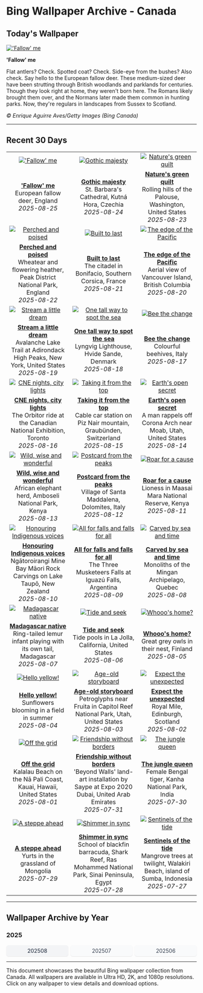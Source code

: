 # Bing Wallpaper Archive - Canada

## Today's Wallpaper

[!['Fallow' me](https://www.bing.com/th?id=OHR.CervusDama_EN-CA1743001514_UHD.jpg&pid=hp&w=2560)](https://bing.codexun.com/ca/detail/20250825)

**'Fallow' me**

Flat antlers? Check. Spotted coat? Check. Side-eye from the bushes? Also check. Say hello to the European fallow deer. These medium-sized deer have been strutting through British woodlands and parklands for centuries. Though they look right at home, they weren't born here. The Romans likely brought them over, and the Normans later made them common in hunting parks. Now, they're regulars in landscapes from Sussex to Scotland.

*© Enrique Aguirre Aves/Getty Images (Bing Canada)*

---

## Recent 30 Days

| | | |
|:---:|:---:|:---:|
| [!['Fallow' me](https://www.bing.com/th?id=OHR.CervusDama_EN-CA1743001514_UHD.jpg&pid=hp&w=2560)](https://bing.codexun.com/ca/detail/20250825) | [![Gothic majesty](https://www.bing.com/th?id=OHR.SaintBarbaras_EN-CA1578716793_UHD.jpg&pid=hp&w=2560)](https://bing.codexun.com/ca/detail/20250824) | [![Nature's green quilt](https://www.bing.com/th?id=OHR.PalouseWA_EN-CA1378669276_UHD.jpg&pid=hp&w=2560)](https://bing.codexun.com/ca/detail/20250823) | 
| **['Fallow' me](https://bing.codexun.com/ca/detail/20250825)**<br>European fallow deer, England<br>*2025-08-25* | **[Gothic majesty](https://bing.codexun.com/ca/detail/20250824)**<br>St. Barbara's Cathedral, Kutná Hora, Czechia<br>*2025-08-24* | **[Nature's green quilt](https://bing.codexun.com/ca/detail/20250823)**<br>Rolling hills of the Palouse, Washington, United States<br>*2025-08-23* | 
| [![Perched and poised](https://www.bing.com/th?id=OHR.WheatearBird_EN-CA8907713777_UHD.jpg&pid=hp&w=2560)](https://bing.codexun.com/ca/detail/20250822) | [![Built to last](https://www.bing.com/th?id=OHR.CitadelBonifacio_EN-CA8702640374_UHD.jpg&pid=hp&w=2560)](https://bing.codexun.com/ca/detail/20250821) | [![The edge of the Pacific](https://www.bing.com/th?id=OHR.VanIsland_EN-CA8465545166_UHD.jpg&pid=hp&w=2560)](https://bing.codexun.com/ca/detail/20250820) | 
| **[Perched and poised](https://bing.codexun.com/ca/detail/20250822)**<br>Wheatear and flowering heather, Peak District National Park, England<br>*2025-08-22* | **[Built to last](https://bing.codexun.com/ca/detail/20250821)**<br>The citadel in Bonifacio, Southern Corsica, France<br>*2025-08-21* | **[The edge of the Pacific](https://bing.codexun.com/ca/detail/20250820)**<br>Aerial view of Vancouver Island, British Columbia<br>*2025-08-20* | 
| [![Stream a little dream](https://www.bing.com/th?id=OHR.AvalancheLake_EN-CA8229303307_UHD.jpg&pid=hp&w=2560)](https://bing.codexun.com/ca/detail/20250819) | [![One tall way to spot the sea](https://www.bing.com/th?id=OHR.LyngvigLighthouse_EN-CA8074234624_UHD.jpg&pid=hp&w=2560)](https://bing.codexun.com/ca/detail/20250818) | [![Bee the change](https://www.bing.com/th?id=OHR.ColorfulBeehives_EN-CA7943336590_UHD.jpg&pid=hp&w=2560)](https://bing.codexun.com/ca/detail/20250817) | 
| **[Stream a little dream](https://bing.codexun.com/ca/detail/20250819)**<br>Avalanche Lake Trail at Adirondack High Peaks, New York, United States<br>*2025-08-19* | **[One tall way to spot the sea](https://bing.codexun.com/ca/detail/20250818)**<br>Lyngvig Lighthouse, Hvide Sande, Denmark<br>*2025-08-18* | **[Bee the change](https://bing.codexun.com/ca/detail/20250817)**<br>Colourful beehives, Italy<br>*2025-08-17* | 
| [![CNE nights, city lights](https://www.bing.com/th?id=OHR.CNExhibit_EN-CA7387294969_UHD.jpg&pid=hp&w=2560)](https://bing.codexun.com/ca/detail/20250816) | [![Taking it from the top](https://www.bing.com/th?id=OHR.PizNairPeak_EN-CA7466482253_UHD.jpg&pid=hp&w=2560)](https://bing.codexun.com/ca/detail/20250815) | [![Earth's open secret](https://www.bing.com/th?id=OHR.CoronaArch_EN-CA7314989674_UHD.jpg&pid=hp&w=2560)](https://bing.codexun.com/ca/detail/20250814) | 
| **[CNE nights, city lights](https://bing.codexun.com/ca/detail/20250816)**<br>The Orbitor ride at the Canadian National Exhibition, Toronto<br>*2025-08-16* | **[Taking it from the top](https://bing.codexun.com/ca/detail/20250815)**<br>Cable car station on Piz Nair mountain, Graubünden, Switzerland<br>*2025-08-15* | **[Earth's open secret](https://bing.codexun.com/ca/detail/20250814)**<br>A man rappels off Corona Arch near Moab, Utah, United States<br>*2025-08-14* | 
| [![Wild, wise and wonderful](https://www.bing.com/th?id=OHR.KenyaElephants_EN-CA6960133643_UHD.jpg&pid=hp&w=2560)](https://bing.codexun.com/ca/detail/20250813) | [![Postcard from the peaks](https://www.bing.com/th?id=OHR.SantaMaddalena_EN-CA6755277822_UHD.jpg&pid=hp&w=2560)](https://bing.codexun.com/ca/detail/20250812) | [![Roar for a cause](https://www.bing.com/th?id=OHR.LionessKenya_EN-CA6611934793_UHD.jpg&pid=hp&w=2560)](https://bing.codexun.com/ca/detail/20250811) | 
| **[Wild, wise and wonderful](https://bing.codexun.com/ca/detail/20250813)**<br>African elephant herd, Amboseli National Park, Kenya<br>*2025-08-13* | **[Postcard from the peaks](https://bing.codexun.com/ca/detail/20250812)**<br>Village of Santa Maddalena, Dolomites, Italy<br>*2025-08-12* | **[Roar for a cause](https://bing.codexun.com/ca/detail/20250811)**<br>Lioness in Maasai Mara National Reserve, Kenya<br>*2025-08-11* | 
| [![Honouring Indigenous voices](https://www.bing.com/th?id=OHR.MaoriRock_EN-CA7654084969_UHD.jpg&pid=hp&w=2560)](https://bing.codexun.com/ca/detail/20250810) | [![All for falls and falls for all](https://www.bing.com/th?id=OHR.IguazuArgentina_EN-CA6325716165_UHD.jpg&pid=hp&w=2560)](https://bing.codexun.com/ca/detail/20250809) | [![Carved by sea and time](https://www.bing.com/th?id=OHR.MinganWonders_EN-CA5648384478_UHD.jpg&pid=hp&w=2560)](https://bing.codexun.com/ca/detail/20250808) | 
| **[Honouring Indigenous voices](https://bing.codexun.com/ca/detail/20250810)**<br>Ngātoroirangi Mine Bay Māori Rock Carvings on Lake Taupō, New Zealand<br>*2025-08-10* | **[All for falls and falls for all](https://bing.codexun.com/ca/detail/20250809)**<br>The Three Musketeers Falls at Iguazú Falls, Argentina<br>*2025-08-09* | **[Carved by sea and time](https://bing.codexun.com/ca/detail/20250808)**<br>Monoliths of the Mingan Archipelago, Quebec<br>*2025-08-08* | 
| [![Madagascar native](https://www.bing.com/th?id=OHR.BabyLemur_EN-CA5435344938_UHD.jpg&pid=hp&w=2560)](https://bing.codexun.com/ca/detail/20250807) | [![Tide and seek](https://www.bing.com/th?id=OHR.CaliforniaTidepool_EN-CA5246785571_UHD.jpg&pid=hp&w=2560)](https://bing.codexun.com/ca/detail/20250806) | [![Whooo's home?](https://www.bing.com/th?id=OHR.LaplandOwl_EN-CA0382767904_UHD.jpg&pid=hp&w=2560)](https://bing.codexun.com/ca/detail/20250805) | 
| **[Madagascar native](https://bing.codexun.com/ca/detail/20250807)**<br>Ring-tailed lemur infant playing with its own tail, Madagascar<br>*2025-08-07* | **[Tide and seek](https://bing.codexun.com/ca/detail/20250806)**<br>Tide pools in La Jolla, California, United States<br>*2025-08-06* | **[Whooo's home?](https://bing.codexun.com/ca/detail/20250805)**<br>Great grey owls in their nest, Finland<br>*2025-08-05* | 
| [![Hello yellow!](https://www.bing.com/th?id=OHR.HappySunflower_EN-CA4879838776_UHD.jpg&pid=hp&w=2560)](https://bing.codexun.com/ca/detail/20250804) | [![Age-old storyboard](https://www.bing.com/th?id=OHR.FruitaPetroglyphs_EN-CA4731117661_UHD.jpg&pid=hp&w=2560)](https://bing.codexun.com/ca/detail/20250803) | [![Expect the unexpected](https://www.bing.com/th?id=OHR.EdinburghFringe_EN-CA4550434753_UHD.jpg&pid=hp&w=2560)](https://bing.codexun.com/ca/detail/20250802) | 
| **[Hello yellow!](https://bing.codexun.com/ca/detail/20250804)**<br>Sunflowers blooming in a field in summer<br>*2025-08-04* | **[Age-old storyboard](https://bing.codexun.com/ca/detail/20250803)**<br>Petroglyphs near Fruita in Capitol Reef National Park, Utah, United States<br>*2025-08-03* | **[Expect the unexpected](https://bing.codexun.com/ca/detail/20250802)**<br>Royal Mile, Edinburgh, Scotland<br>*2025-08-02* | 
| [![Off the grid](https://www.bing.com/th?id=OHR.NaPaliKauai_EN-CA4334699303_UHD.jpg&pid=hp&w=2560)](https://bing.codexun.com/ca/detail/20250801) | [![Friendship without borders](https://www.bing.com/th?id=OHR.SaypeDubai_EN-CA4155504073_UHD.jpg&pid=hp&w=2560)](https://bing.codexun.com/ca/detail/20250731) | [![The jungle queen](https://www.bing.com/th?id=OHR.TigerDay_EN-CA3989953116_UHD.jpg&pid=hp&w=2560)](https://bing.codexun.com/ca/detail/20250730) | 
| **[Off the grid](https://bing.codexun.com/ca/detail/20250801)**<br>Kalalau Beach on the Nā Pali Coast, Kauai, Hawaii, United States<br>*2025-08-01* | **[Friendship without borders](https://bing.codexun.com/ca/detail/20250731)**<br>'Beyond Walls' land-art installation by Saype at Expo 2020 Dubai, United Arab Emirates<br>*2025-07-31* | **[The jungle queen](https://bing.codexun.com/ca/detail/20250730)**<br>Female Bengal tiger, Kanha National Park, India<br>*2025-07-30* | 
| [![A steppe ahead](https://www.bing.com/th?id=OHR.MongoliaYurts_EN-CA3804108412_UHD.jpg&pid=hp&w=2560)](https://bing.codexun.com/ca/detail/20250729) | [![Shimmer in sync](https://www.bing.com/th?id=OHR.BlackfinBarracuda_EN-CA3621644676_UHD.jpg&pid=hp&w=2560)](https://bing.codexun.com/ca/detail/20250728) | [![Sentinels of the tide](https://www.bing.com/th?id=OHR.MangroveTwilight_EN-CA3445258233_UHD.jpg&pid=hp&w=2560)](https://bing.codexun.com/ca/detail/20250727) | 
| **[A steppe ahead](https://bing.codexun.com/ca/detail/20250729)**<br>Yurts in the grassland of Mongolia<br>*2025-07-29* | **[Shimmer in sync](https://bing.codexun.com/ca/detail/20250728)**<br>School of blackfin barracuda, Shark Reef, Ras Mohammed National Park, Sinai Peninsula, Egypt<br>*2025-07-28* | **[Sentinels of the tide](https://bing.codexun.com/ca/detail/20250727)**<br>Mangrove trees at twilight, Walakiri Beach, island of Sumba, Indonesia<br>*2025-07-27* | 


---

## Wallpaper Archive by Year

### 2025
<div style="display: grid; grid-template-columns: repeat(auto-fit, minmax(80px, 1fr)); gap: 6px; margin: 12px 0;">
<a href="https://bing.codexun.com/ca/archive/202508" style="padding: 6px 12px; font-size: 14px; border-radius: 6px; box-shadow: 0 1px 2px rgba(0,0,0,0.1); background-color: #f3f4f6; color: #374151; text-decoration: none; text-align: center; transition: background-color 0.2s ease; font-weight: 500;">202508</a>
<a href="https://bing.codexun.com/ca/archive/202507" style="padding: 6px 12px; font-size: 14px; border-radius: 6px; box-shadow: 0 1px 2px rgba(0,0,0,0.1); background-color: #f9fafb; color: #374151; text-decoration: none; text-align: center; transition: background-color 0.2s ease;">202507</a>
<a href="https://bing.codexun.com/ca/archive/202506" style="padding: 6px 12px; font-size: 14px; border-radius: 6px; box-shadow: 0 1px 2px rgba(0,0,0,0.1); background-color: #f9fafb; color: #374151; text-decoration: none; text-align: center; transition: background-color 0.2s ease;">202506</a>
</div>



---

This document showcases the beautiful Bing wallpaper collection from Canada. All wallpapers are available in Ultra HD, 2K, and 1080p resolutions. Click on any wallpaper to view details and download options.
